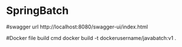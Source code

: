 # SpringBatch
#swagger url
http://localhost:8080/swagger-ui/index.html

#Docker file build cmd
docker build  -t dockerusername/javabatch:v1 .


